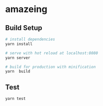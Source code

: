 # amazeing

## Build Setup

``` bash
# install dependencies
yarn install

# serve with hot reload at localhost:8080
yarn server

# build for production with minification
yarn  build
```

## Test

```bash
yarn test
```
